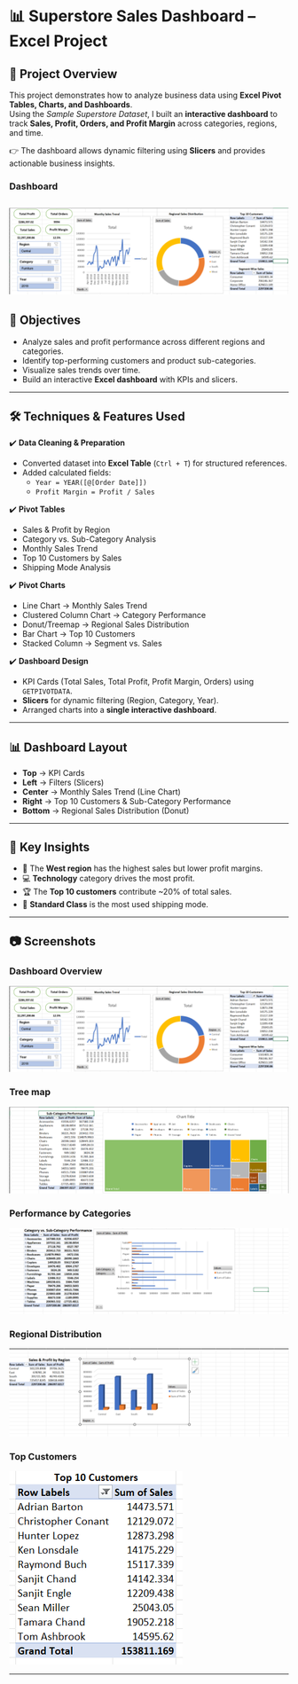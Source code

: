 # 📊 Superstore Sales Dashboard – Excel Project

## 📌 Project Overview  
This project demonstrates how to analyze business data using **Excel Pivot Tables, Charts, and Dashboards**.  
Using the *Sample Superstore Dataset*, I built an **interactive dashboard** to track **Sales, Profit, Orders, and Profit Margin** across categories, regions, and time.  

👉 The dashboard allows dynamic filtering using **Slicers** and provides actionable business insights.
### Dashboard
![Dashboard Screenshot](screenshots/dashboard.png)
---

## 🎯 Objectives
- Analyze sales and profit performance across different regions and categories.  
- Identify top-performing customers and product sub-categories.  
- Visualize sales trends over time.  
- Build an interactive **Excel dashboard** with KPIs and slicers.

---

## 🛠️ Techniques & Features Used
✔️ **Data Cleaning & Preparation**  
- Converted dataset into **Excel Table** (`Ctrl + T`) for structured references.  
- Added calculated fields:  
  - `Year = YEAR([@[Order Date]])`  
  - `Profit Margin = Profit / Sales`

✔️ **Pivot Tables**  
- Sales & Profit by Region  
- Category vs. Sub-Category Analysis  
- Monthly Sales Trend  
- Top 10 Customers by Sales  
- Shipping Mode Analysis  

✔️ **Pivot Charts**  
- Line Chart → Monthly Sales Trend  
- Clustered Column Chart → Category Performance  
- Donut/Treemap → Regional Sales Distribution  
- Bar Chart → Top 10 Customers  
- Stacked Column → Segment vs. Sales  

✔️ **Dashboard Design**  
- KPI Cards (Total Sales, Total Profit, Profit Margin, Orders) using `GETPIVOTDATA`.  
- **Slicers** for dynamic filtering (Region, Category, Year).  
- Arranged charts into a **single interactive dashboard**.

---

## 📊 Dashboard Layout
- **Top** → KPI Cards  
- **Left** → Filters (Slicers)  
- **Center** → Monthly Sales Trend (Line Chart)  
- **Right** → Top 10 Customers & Sub-Category Performance  
- **Bottom** → Regional Sales Distribution (Donut)  

---

## 🔑 Key Insights
- 📍 The **West region** has the highest sales but lower profit margins.  
- 💻 **Technology** category drives the most profit.  
- 🏆 The **Top 10 customers** contribute ~20% of total sales.  
- 🚚 **Standard Class** is the most used shipping mode.  

---

## 📷 Screenshots


### Dashboard Overview
![Dashboard Screenshot](screenshots/dashboard.png)

### Tree map
![Tree map Screenshot](screenshots/tree%20map.png)

### Performance by Categories
![Trend Screenshot](screenshots/performance%20by%20categories.png)

### Regional Distribution
![Region Screenshot](screenshots/sales%20and%20profit%20by%20region.png)

### Top Customers
![Customers Screenshot](screenshots/top%20customers.png)

---

